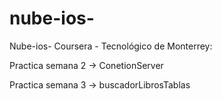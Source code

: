 # nube-ios-
Nube-ios-
Coursera - Tecnológico de Monterrey:

Practica semana 2 -> ConetionServer

Practica semana 3 -> buscadorLibrosTablas

